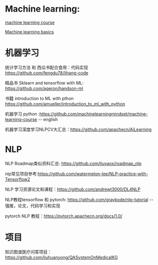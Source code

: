 # Machine learning:

[machine learning course](https://github.com/machinelearningmindset/machine-learning-course)

[Machine learning basics](https://github.com/zotroneneis/machine_learning_basics)



# 机器学习

统计学习方法 和 西瓜书配合食用：代码实现 https://github.com/fengdu78/lihang-code

精品书 Sklearn and tensorflow with ML:  https://github.com/ageron/handson-ml

书籍 introduction to ML with pthon https://github.com/amueller/introduction_to_ml_with_python

机器学习 python :https://github.com/machinelearningmindset/machine-learning-course -- english

机器学习深度学习NLPCV大汇总：https://github.com/apachecn/AiLearning

# NLP

NLP Roadmap类似资料汇总:  https://github.com/liuyaox/roadmap_nlp

nlp常见项目参考:https://github.com/watermelon-lee/NLP-practice-with-Tensorflow2

NLP 学习资源论文和课程：https://github.com/andrewt3000/DL4NLP

NLP教程tensorflow 和 pytorch: https://github.com/graykode/nlp-tutorial -- 强推，论文，代码学习和实现

pytorch NLP 教程：https://pytorch.apachecn.org/docs/1.0/

# 项目

知识图谱医疗问答项目：https://github.com/liuhuanyong/QASystemOnMedicalKG